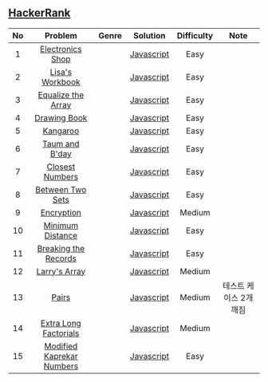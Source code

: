 ## [HackerRank](https://www.hackerrank.com/dashboard)

| No | Problem        | Genre | Solution | Difficulty | Note |
|:--:|:--------------:|:-----:|:--------:|:----------:|:----:|
| 1 | [Electronics Shop](https://www.hackerrank.com/challenges/electronics-shop/problem) || [Javascript](Solutions/electronics_shop.js) | Easy ||
| 2 | [Lisa's Workbook](https://www.hackerrank.com/challenges/lisa-workbook/problem) || [Javascript](Solutions/lisa_workbook.js) | Easy ||
| 3 | [Equalize the Array](https://www.hackerrank.com/challenges/equality-in-a-array/problem) || [Javascript](Solutions/equality_in_an_array.js) | Easy ||
| 4 | [Drawing Book](https://www.hackerrank.com/challenges/drawing-book/problem) || [Javascript](Solutions/drawing_book.js) | Easy ||
| 5 | [Kangaroo](https://www.hackerrank.com/challenges/kangaroo/problem) || [Javascript](Solutions/kangaroo.js) | Easy ||
| 6 | [Taum and B'day](https://www.hackerrank.com/challenges/taum-and-bday/problem) || [Javascript](Solutions/taum_and_bday.js) | Easy ||
| 7 | [Closest Numbers](https://www.hackerrank.com/challenges/closest-numbers/problem) || [Javascript](Solutions/closest_numbers.js) | Easy ||
| 8 | [Between Two Sets](https://www.hackerrank.com/challenges/between-two-sets/problem) || [Javascript](Solutions/between_two_sets.js) | Easy ||
| 9 | [Encryption](https://www.hackerrank.com/challenges/encryption/problem) || [Javascript](Solutions/encryption.js) | Medium ||
| 10 | [Minimum Distance](https://www.hackerrank.com/challenges/minimum-distances/problem) || [Javascript](Solutions/minimum_distances.js) | Easy ||
| 11 | [Breaking the Records](https://www.hackerrank.com/challenges/breaking-best-and-worst-records/problem) || [Javascript](Solutions/breaking_best_and_worst_records.js) | Easy ||
| 12 | [Larry's Array](https://www.hackerrank.com/challenges/larrys-array/problem) || [Javascript](Solutions/larrys-array.js) | Medium ||
| 13 | [Pairs](https://www.hackerrank.com/challenges/pairs/problem) || [Javascript](Solutions/pairs.js) | Medium | 테스트 케이스 2개 깨짐 |
| 14 | [Extra Long Factorials](https://www.hackerrank.com/challenges/extra-long-factorials/problem) || [Javascript](Solutions/extra-long-factorials.js) | Medium ||
| 15 | [Modified Kaprekar Numbers](https://www.hackerrank.com/challenges/kaprekar-numbers/problem) || [Javascript](Solutions/kaprekar-numbers.js) | Easy ||
